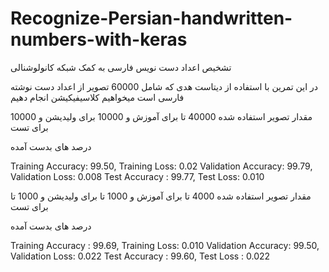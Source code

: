 # Recognize-Persian-handwritten-numbers-with-keras
تشخیص اعداد دست نویس فارسی به کمک شبکه کانولوشنالی

در این تمرین با استفاده از دیتاست هدی که شامل 60000 تصویر از اعداد دست نوشته فارسی است 
 میخواهیم  کلاسیفیکیشن انجام دهیم 

مقدار تصویر استفاده شده 40000 تا برای آموزش و 10000 برای ولیدیشن و 10000 برای تست


درصد های بدست آمده


Training Accuracy: 99.50, Training Loss: 0.02
Validation Accuracy: 99.79, Validation Loss: 0.008
Test Accuracy : 99.77, Test Loss: 0.010


مقدار تصویر استفاده شده 4000 تا برای آموزش و 1000 تا برای ولیدیشن و 1000 تا برای تست

درصد های بدست آمده

Training Accuracy : 99.69, Training Loss: 0.010
Validation Accuracy: 99.50, Validation Loss: 0.022
Test Accuracy : 99.60, Test Loss : 0.022
